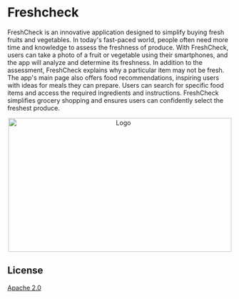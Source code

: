 # Freshcheck

FreshCheck is an innovative application designed to simplify buying fresh fruits and vegetables.
In today's fast-paced world, people often need more time and knowledge to assess the freshness of produce.
With FreshCheck, users can take a photo of a fruit or vegetable using their smartphones, and the app will analyze 
and determine its freshness. In addition to the assessment, FreshCheck explains why a particular item may not be fresh. 
The app's main page also offers food recommendations, inspiring users with ideas for meals they can prepare. 
Users can search for specific food items and access the required ingredients and instructions. 
FreshCheck simplifies grocery shopping and ensures users can confidently select the freshest produce.

<div align="center">
  <img src="https://storage.googleapis.com/freshcheck-c23-ps202f/asset/freshcheck-logo.png" alt="Logo" width="500" height="300">
</div>

## License

[Apache 2.0](https://www.apache.org/licenses/LICENSE-2.0/)
